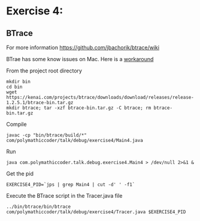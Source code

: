 # Exercise 4:

## BTrace

For more information <https://github.com/jbachorik/btrace/wiki>

BTrae has some know issues on Mac. Here is a [workaround](http://kensipe.blogspot.com/2009/02/fixing-btrace-on-mac.html)

From the project root directory

	mkdir bin
	cd bin
	wget https://kenai.com/projects/btrace/downloads/download/releases/release-1.2.5.1/btrace-bin.tar.gz
	mkdir btrace; tar -xzf btrace-bin.tar.gz -C btrace; rm btrace-bin.tar.gz

	
Compile

	javac -cp "bin/btrace/build/*" com/polymathiccoder/talk/debug/exercise4/Main4.java
	
Run
	
	java com.polymathiccoder.talk.debug.exercise4.Main4 > /dev/null 2>&1 &
	
Get the pid

	EXERCISE4_PID=`jps | grep Main4 | cut -d' ' -f1`
	
Execute the BTrace script in the Tracer.java file
	
	../bin/btrace/bin/btrace com/polymathiccoder/talk/debug/exercise4/Tracer.java $EXERCISE4_PID